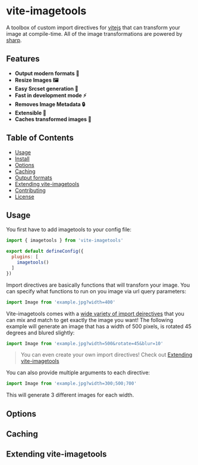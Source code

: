 # vite-imagetools

A toolbox of custom import directives for [vitejs](https://github.com/vitejs/vite) that can transform your image at compile-time.
All of the image transformations are powered by [sharp](https://sharp.pixelplumbing.com).

## Features

- **Output modern formats :rocket:**
- **Resize Images :framed_picture:**
- **Easy Srcset generation :link:**
- **Fast in development mode :zap:**
- **Removes Image Metadata :lock:**
- **Extensible :jigsaw:**
- **Caches transformed images :green_heart:**

## Table of Contents

- [Usage](#usage)
- [Install](#install)
- [Options](#options)
- [Caching](#caching)
- [Output formats](#output-formats)
- [Extending vite-imagetools](#extending-vite-imagetools)
- [Contributing](#contributing)
- [License](#license)

## Usage

You first have to add imagetools to your config file:
```js
import { imagetools } from 'vite-imagetools'

export default defineConfig({
  plugins: [
    imagetools()
  ]
})
```

Import directives are basically functions that will transforn your image.
You can specify what functions to run on you image via url query parameters:

```js
import Image from 'example.jpg?width=400'
```

Vite-imagetools comes with a [wide variety of import deirectives](https://github.com/JonasKruckenberg/vite-imagetools/blob/8e44cb95493fdba7f92c2fa1811e95eb33956820/docs/directives.md) that you can mix and match to get exactly the image you want!
The following example will generate an image that has a width of 500 pixels, is rotated 45 degrees and blured slightly:

```js
import Image from 'example.jpg?width=500&rotate=45&blur=10'
```

> You can even create your own import directives! Check out [Extending vite-imagetools](#extending-vite-imagetools)

You can also provide multiple arguments to each directive:
```js
import Image from 'example.jpg?width=300;500;700'
```
This will generate 3 different images for each width.

## Options

## Caching

## Extending vite-imagetools